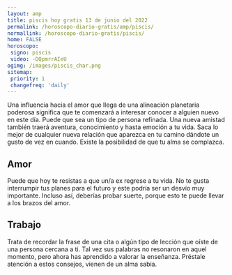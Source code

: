 ```yaml
---
layout: amp
title: piscis hoy gratis 13 de junio del 2022 
permalink: /horoscopo-diario-gratis/amp/piscis/
normallink: /horoscopo-diario-gratis/piscis/
home: FALSE
horoscopo:
 signo: piscis
 video: -DQpmrrAIeU
ogimg: /images/piscis_char.png
sitemap:
 priority: 1
 changefreq: 'daily'
---
```



Una influencia hacia el amor que llega de una alineación planetaria poderosa significa que te comenzará a interesar conocer a alguien nuevo en este día. Puede que sea un tipo de persona refinada. Una nueva amistad también traerá aventura, conocimiento y hasta emoción a tu vida. Saca lo mejor de cualquier nueva relación que aparezca en tu camino dándote un gusto de vez en cuando. Existe la posibilidad de que tu alma se complazca.

## Amor

Puede que hoy te resistas a que un/a ex regrese a tu vida. No te gusta interrumpir tus planes para el futuro y este podría ser un desvío muy importante. Incluso así, deberías probar suerte, porque esto te puede llevar a los brazos del amor.

## Trabajo

Trata de recordar la frase de una cita o algún tipo de lección que oíste de una persona cercana a ti. Tal vez sus palabras no resonaron en aquel momento, pero ahora has aprendido a valorar la enseñanza. Préstale atención a estos consejos, vienen de un alma sabia.
